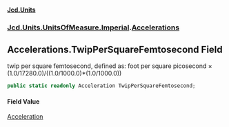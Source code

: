 #### [Jcd.Units](index.md 'index')
### [Jcd.Units.UnitsOfMeasure.Imperial](Jcd.Units.UnitsOfMeasure.Imperial.md 'Jcd.Units.UnitsOfMeasure.Imperial').[Accelerations](Accelerations.md 'Jcd.Units.UnitsOfMeasure.Imperial.Accelerations')

## Accelerations.TwipPerSquareFemtosecond Field

twip per square femtosecond, defined as: foot per square picosecond × (1.0/17280.0)/((1.0/1000.0)*(1.0/1000.0))

```csharp
public static readonly Acceleration TwipPerSquareFemtosecond;
```

#### Field Value
[Acceleration](Acceleration.md 'Jcd.Units.UnitTypes.Acceleration')